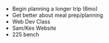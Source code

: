 - Begin planning a longer trip (6mo)
- Get better about meal prep/planning
- Web Dev Class
- Sam/Kes Website
- 225 bench